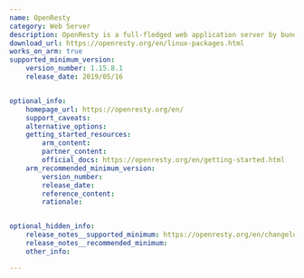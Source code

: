 ```yaml
---
name: OpenResty
category: Web Server
description: OpenResty is a full-fledged web application server by bundling the standard nginx core, lots of 3rd-party nginx modules, as well as most of their external dependencies.
download_url: https://openresty.org/en/linux-packages.html
works_on_arm: true
supported_minimum_version:
    version_number: 1.15.8.1
    release_date: 2019/05/16


optional_info:
    homepage_url: https://openresty.org/en/
    support_caveats:
    alternative_options:
    getting_started_resources:
        arm_content:
        partner_content:
        official_docs: https://openresty.org/en/getting-started.html
    arm_recommended_minimum_version:
        version_number:
        release_date:
        reference_content:
        rationale:


optional_hidden_info:
    release_notes__supported_minimum: https://openresty.org/en/changelog-1015008.html
    release_notes__recommended_minimum:
    other_info:

---
```


